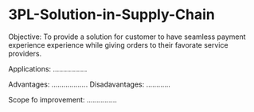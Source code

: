 # 3PL-Solution-in-Supply-Chain
Objective: To provide a solution for customer to have seamless payment experience experience while giving orders to their favorate service providers.

Applications:
.................

Advantages:
..................
Disadavantages:
............

Scope fo improvement:
...............
